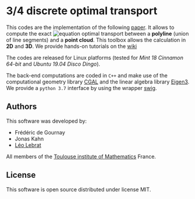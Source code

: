 # 3/4 discrete optimal transport

This codes are the implementation of the following [paper](https://arxiv.org/abs/1806.09537). It allows to compute the exact ![equation](https://latex.codecogs.com/gif.download?L%5E2) optimal transport between a **polyline** (union of line segments) and a **point cloud**. This toolbox allows the calculation in **2D** and **3D**. We provide hands-on tutorials on the [wiki](link)

The codes are released for Linux platforms (tested for *Mint 18 Cinnamon 64-bit* and *Ubuntu 19.04 Disco Dingo*). 

The back-end computations are coded in `C++` and make use of the computational geometry library [CGAL](www.cgal.org) and the linear algebra library [Eigen3](http://eigen.tuxfamily.org). We provide a `python 3.7` interface by using the wrapper [swig](http://www.swig.org/).



## Authors
This software was developed by:
* Frédéric de Gournay
* Jonas Kahn
* [Léo Lebrat](lebrat.org)

All members of the [Toulouse institute of Mathematics](https://www.math.univ-toulouse.fr/?lang=en) France.

## License

This software is open source distributed under license MIT.